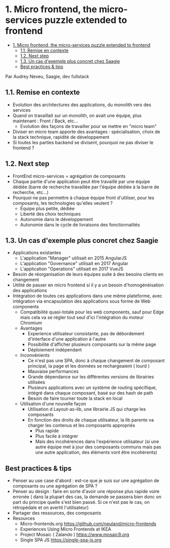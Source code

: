 # 1. Micro frontend, the micro-services puzzle extended to frontend

<!-- TOC -->

- [1. Micro frontend, the micro-services puzzle extended to frontend](#1-micro-frontend-the-micro-services-puzzle-extended-to-frontend)
  - [1.1. Remise en contexte](#11-remise-en-contexte)
  - [1.2. Next step](#12-next-step)
  - [1.3. Un cas d'exemple plus concret chez Saagie](#13-un-cas-dexemple-plus-concret-chez-saagie)
  - [Best practices & tips](#best-practices--tips)

<!-- /TOC -->

Par Audrey Neveu, Saagie, dev fullstack

## 1.1. Remise en contexte

- Evolution des architectures des applications, du monolith vers des services
- Quand on travaillait sur un monolith, on avait une équipe, plus maintenant : Front / Back, etc...
  - Evolution des façons de travailler pour se mettre en "micro team"
- Diviser en micro team apporte des avantages : spécialisation, choix de la stack technique, rapidité de développement
- Si toutes les parties backend se divisent, pourquoi ne pas diviser le frontend ?

## 1.2. Next step

- FrontEnd micro-services = agrégation de composants
- Chaque partie d'une application peut être travaillé par une équipe dédiée (barre de recherche travaillée par l'équipe dédiée à la barre de recherche, etc...)
- Pourquoi ne pas permettre à chaque équipe front d'utiliser, pour les composants, les technologies qu'elles veulent ?
  - Équipe plus petite, dédiée
  - Liberté des choix techniques
  - Autonomie dans le développement
  - Autonomie dans le cycle de livraisons des fonctionnalités

## 1.3. Un cas d'exemple plus concret chez Saagie

- Applications existantes
  - L'application "Manager" utilisait en 2015 AngularJS
  - L'application "Governance" utilisait en 2017 Angular
  - L'application "Operations" utilisait en 2017 VueJS
- Besoin de réorganisation de leurs équipes suite à des besoins clients en changement
- Utilité de passer en micro frontend si il y a un besoin d'homogénéisation des applications
- Intégration de toutes ces applications dans une même plateforme, avec intégration via encapsulation des applications sous forme de Web components
  - Compatibilité quasi-totale pour les web components, sauf pour Edge mais cela va se régler tout seul d'ici l'intégration du moteur Chromium
  - Avantages
    - Experience utilisateur consistante, pas de débordement d'interface d'une application à l'autre
    - Possibilité d'afficher plusieurs composants sur la même page
    - Déploiement indépendant
  - Inconvénients
    - Ce n'est pas une SPA, donc à chaque changement de composant principal, la page et les données se rechargeaient ( lourd )
    - Mauvaise performances
    - Grande dépendance sur les différentes versions de librairies utilisées
    - Plusieurs applications avec un système de routing spécifique, intégré dans chaque composant, basé sur des hash de path
    - Besoin de faire tourner toute la stack en local
  - Utilisation d'une nouvelle façon
    - Utilisation d Layout-as-lib, une librairie JS qui charge les composants
    - En fonction des droits de chaque utilisateur, la lib parente va charger les contenus et les composants appropriés
      - Plus rapide
      - Plus facile à intégrer
      - Mais des incohérences dans l'expérience utilisateur (si une autre équipe met à jour des composants communs mais pas une autre application, des éléments vont être incohérents)

## Best practices & tips

- Penser au use case d'abord : est-ce que je suis sur une agrégation de composants ou une agrégation de SPA ?
- Penser au design : faire en sorte d'avoir une réponse plus rapide voire erronée ( dans la plupart des cas, la demande se passera bien donc on part du principe quelle s'est bien passé. Si ce n'est pas le cas, on rétropédale et on avertit l'utilisateur)
- Partager des ressources, des composants
- Resources
  - Micro-frontends.org <https://github.com/neuland/micro-frontends>
  - Experiences Using Micro Frontends at IKEA
  - Project Mosaic ( Zalando ) <https://www.mosaic9.org>
  - Single SPA JS <https://single-spa-js.org>
  